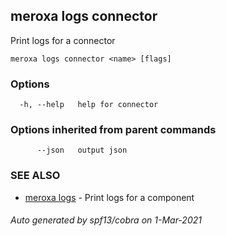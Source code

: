 ## meroxa logs connector

Print logs for a connector

```
meroxa logs connector <name> [flags]
```

### Options

```
  -h, --help   help for connector
```

### Options inherited from parent commands

```
      --json   output json
```

### SEE ALSO

* [meroxa logs](meroxa_logs.md)	 - Print logs for a component

###### Auto generated by spf13/cobra on 1-Mar-2021
